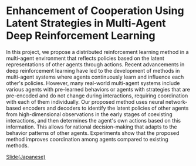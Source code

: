 # Enhancement of Cooperation Using Latent Strategies in Multi-Agent Deep Reinforcement Learning

In this project, we propose a distributed reinforcement learning method in a multi-agent environment that reflects policies based on the latent representations of other agents through actions. Recent advancements in deep reinforcement learning have led to the development of methods in multi-agent systems where agents continuously learn and influence each other's policies. However, many real-world multi-agent systems include various agents with pre-learned behaviors or agents with strategies that are pre-encoded and do not change during interactions, requiring coordination with each of them individually. Our proposed method uses neural network-based encoders and decoders to identify the latent policies of other agents from high-dimensional observations in the early stages of coexisting interactions, and then determines the agent's own actions based on this information. This allows for rational decision-making that adapts to the behavior patterns of other agents. Experiments show that the proposed method improves coordination among agents compared to existing methods.


[Slide(Japanese)](https://docs.google.com/presentation/d/1qUvWrNbslC7cQtsB5xzKR1Sm5Pz1_hmI_ZwqukqK-ys/edit?usp=sharing)
